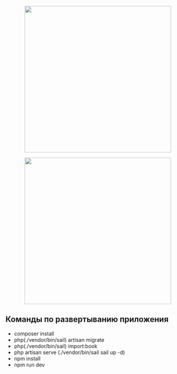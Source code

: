 <p align="center"><a href="https://laravel.com" target="_blank"><img src="https://raw.githubusercontent.com/laravel/art/master/logo-lockup/5%20SVG/2%20CMYK/1%20Full%20Color/laravel-logolockup-cmyk-red.svg" width="400"></a></p>
<p align="center"><a href="https://vuejs.org" target="_blank"><img src="![image](https://user-images.githubusercontent.com/22012992/178766722-959b5466-f176-4106-b3c3-d132d4223f5a.png)" width="400"></a></p>

## Команды по развертыванию приложения

- composer install
- php(./vendor/bin/sail) artisan migrate
- php(./vendor/bin/sail) import:book
- php artisan serve (./vendor/bin/sail sail up -d)
- npm install
- npm run dev

